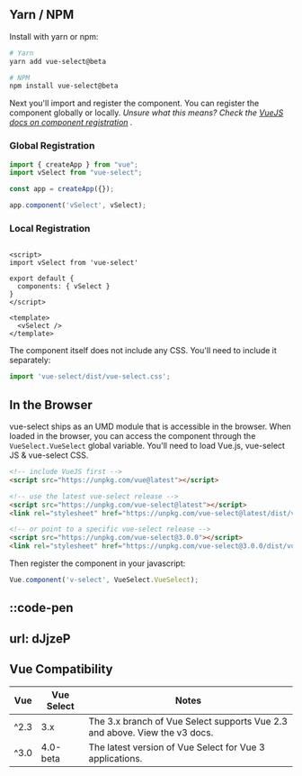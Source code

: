 ## Yarn / NPM

Install with yarn or npm:

```bash
# Yarn
yarn add vue-select@beta

# NPM
npm install vue-select@beta
```

Next you'll import and register the component. You can register the component globally or locally. *Unsure what this means? Check the [VueJS docs on component registration](https://vuejs.org/guide/components/registration.html#component-registration)
.*

### Global Registration

```js
import { createApp } from "vue";
import vSelect from "vue-select";

const app = createApp({});

app.component('vSelect', vSelect);
```

### Local Registration

```vue

<script>
import vSelect from 'vue-select'

export default {
  components: { vSelect }
}
</script>

<template>
  <vSelect />
</template>
```

The component itself does not include any CSS. You'll need to include it separately:

```js
import 'vue-select/dist/vue-select.css';
```

## In the Browser

vue-select ships as an UMD module that is accessible in the browser. When loaded
in the browser, you can access the component through the `VueSelect.VueSelect`
global variable. You'll need to load Vue.js, vue-select JS & vue-select CSS.

```html
<!-- include VueJS first -->
<script src="https://unpkg.com/vue@latest"></script>

<!-- use the latest vue-select release -->
<script src="https://unpkg.com/vue-select@latest"></script>
<link rel="stylesheet" href="https://unpkg.com/vue-select@latest/dist/vue-select.css">

<!-- or point to a specific vue-select release -->
<script src="https://unpkg.com/vue-select@3.0.0"></script>
<link rel="stylesheet" href="https://unpkg.com/vue-select@3.0.0/dist/vue-select.css">
```

Then register the component in your javascript:

```js
Vue.component('v-select', VueSelect.VueSelect);
```

::code-pen
---
url: dJjzeP
---

## Vue Compatibility

| Vue  | Vue Select | Notes                                                                      |
|------|------------|----------------------------------------------------------------------------|
| ^2.3 | 3.x        | The 3.x branch of Vue Select supports Vue 2.3 and above. View the v3 docs. |
| ^3.0 | 4.0-beta   | The latest version of Vue Select for Vue 3 applications.                   |
